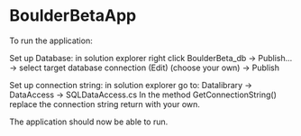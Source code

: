 # BoulderBetaApp

To run the application:

Set up Database: in solution explorer right click BoulderBeta_db -> Publish... -> select target database connection (Edit) (choose your own) -> Publish

Set up connection string: in solution explorer go to: Datalibrary -> DataAccess -> SQLDataAccess.cs 
                          In the method GetConnectionString() replace the connection string return with your own. 
                          
The application should now be able to run.
